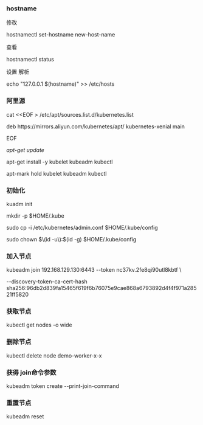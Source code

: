 ### hostname

修改

hostnamectl set-hostname new-host-name

查看

hostnamectl status

设置 解析

echo "127.0.0.1 $\(hostname\)" &gt;&gt; \/etc\/hosts

### 阿里源

cat &lt;&lt;EOF &gt; \/etc\/apt\/sources.list.d\/kubernetes.list

deb https:\/\/mirrors.aliyun.com\/kubernetes\/apt\/ kubernetes-xenial main

EOF

_apt-get update_

apt-get install -y kubelet kubeadm kubectl

apt-mark hold kubelet kubeadm kubectl

### 初始化

kuadm init

mkdir -p $HOME\/.kube

sudo cp -i \/etc\/kubernetes\/admin.conf $HOME\/.kube\/config

sudo chown $\(id -u\):$\(id -g\) $HOME\/.kube\/config

### 加入节点

kubeadm join 192.168.129.130:6443 --token nc37kv.2fe8qi90utl8kbtf \

--discovery-token-ca-cert-hash sha256:96db2d839fa15465f619f6b76075e9cae868a6793892d4f4f971a28521ff5820

### 获取节点

kubectl get nodes -o wide

### 删除节点

kubectl delete node demo-worker-x-x

### **获得 join命令参数**

kubeadm token create --print-join-command

### 重置节点

kubeadm reset

